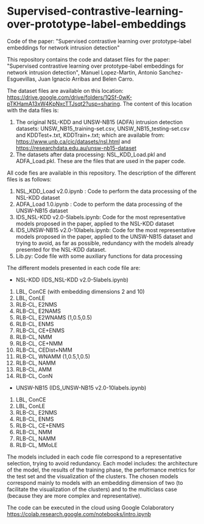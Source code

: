 # Supervised-contrastive-learning-over-prototype-label-embeddings
Code of the paper: "Supervised contrastive learning over prototype-label embeddings for network intrusion detection"

This repository contains the code and dataset files for the paper: "Supervised contrastive learning over prototype-label embeddings for network intrusion detection", Manuel Lopez-Martin, Antonio Sanchez-Esguevillas, Juan Ignacio Arribas and Belen Carro.

The dataset files are available on this location: https://drive.google.com/drive/folders/1QSf-0wK-pTKHamA13xW4KpNxcTTJsqt2?usp=sharing. 
The content of this location with the data files is:
1. The original NSL-KDD and UNSW-NB15 (ADFA) intrusion detection datasets:  UNSW_NB15_training-set.csv, UNSW_NB15_testing-set.csv and KDDTest+.txt, KDDTrain+.txt; which are available from: https://www.unb.ca/cic/datasets/nsl.html and https://researchdata.edu.au/unsw-nb15-dataset
2. The datasets after data processing: NSL_KDD_Load.pkl and ADFA_Load.pkl. These are the files that are used in the paper code.

All code fies are available in this repository. The description of the different files is as follows:
1. NSL_KDD_Load v2.0.ipynb :  Code to perform the data processing of the NSL-KDD dataset
2. ADFA_Load 1.0.ipynb : Code to perform the data processing of the UNSW-NB15 dataset
3. IDS_NSL-KDD v2.0-5labels.ipynb: Code for the most representative models proposed in the paper, applied to the NSL-KDD dataset
4. IDS_UNSW-NB15 v2.0-10labels.ipynb: Code for the most representative models proposed in the paper, applied to the UNSW-NB15 dataset and trying to avoid, as far as possible, redundancy with the models already presented for the NSL-KDD dataset.
5. Lib.py: Code file with some auxiliary functions for data processing

The different models presented in each code file are:

- NSL-KDD (IDS_NSL-KDD v2.0-5labels.ipynb)
1. LBL, ConCE (with embedding dimensions 2 and 10)
2. LBL, ConLE
3. RLB-CL, E2NMS
4. RLB-CL, E2NAMS
5. RLB-CL, E2WNAMS (1,0.5,0.5)
6. RLB-CL, ENMS
7. RLB-CL, CE+ENMS
8. RLB-CL, NMM
9. RLB-CL, CE+NMM
10. RLB-CL, CEDist+NMM
11. RLB-CL, WNAMM (1,0.5,1,0.5)
12. RLB-CL, NAMM
13. RLB-CL, AMM
14. RLB-CL, ConN

- UNSW-NB15 (IDS_UNSW-NB15 v2.0-10labels.ipynb)
1. LBL, ConCE
2. LBL, ConLE
3. RLB-CL, E2NMS
4. RLB-CL, ENMS
5. RLB-CL, CE+ENMS
6. RLB-CL, NMM
7. RLB-CL, NAMM
8. RLB-CL, MMoLE

The models included in each code file correspond to a representative selection, trying to avoid redundancy. Each model includes: the architecture of the model, the results of the training phase, the performance metrics for the test set and the visualization of the clusters. The chosen models correspond mainly to models with an embedding dimension of two (to facilitate the visualization of the clusters) and to the multiclass case (because they are more complex and representative).

The code can be executed in the cloud using Google Colaboratory https://colab.research.google.com/notebooks/intro.ipynb
